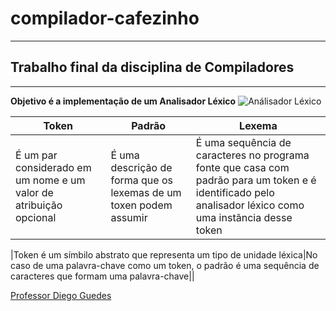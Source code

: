 # compilador-cafezinho
***
## Trabalho final da disciplina de Compiladores
***
**Objetivo é a implementação  de um Analisador Léxico**
![Análisador Léxico](/home/guilherme/Pictures/Lexico.png)

|Token| Padrão|Lexema|
|  - | -    | -|  
|É um par considerado em um nome e um valor de atribuição opcional|É uma descrição de forma que os lexemas de um toxen podem assumir|É uma sequência de caracteres no programa fonte que casa com padrão para um token e é identificado pelo analisador léxico como uma instãncia desse token|

|Token é um símbilo abstrato que representa um tipo de unidade léxica|No caso de uma palavra-chave como um token, o padrão é uma sequência de caracteres que formam uma palavra-chave||


[Professor Diego Guedes](https://github.com/diegoguedes "Github") 
